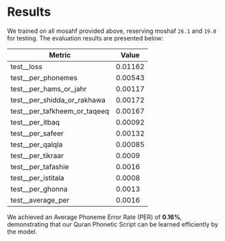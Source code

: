 # Results  

We trained on all mosahf provided above, reserving moshaf `26.1` and `19.0` for testing. The evaluation results are presented below:  

| Metric                          | Value     |
|---------------------------------|-----------|
| test__loss                      | 0.01162   |
| test__per_phonemes              | 0.00543   |
| test__per_hams_or_jahr          | 0.00117   |
| test__per_shidda_or_rakhawa     | 0.00172   |
| test__per_tafkheem_or_taqeeq    | 0.00167   |
| test__per_itbaq                 | 0.00092   |
| test__per_safeer                | 0.00132   |
| test__per_qalqla                | 0.00085   |
| test__per_tikraar               | 0.0009    |
| test__per_tafashie              | 0.0016    |
| test__per_istitala              | 0.0008    |
| test__per_ghonna                | 0.0013    |
| test__average_per               | 0.0016    |

We achieved an Average Phoneme Error Rate (PER) of **0.16%**, demonstrating that our Quran Phonetic Script can be learned efficiently by the model.  
